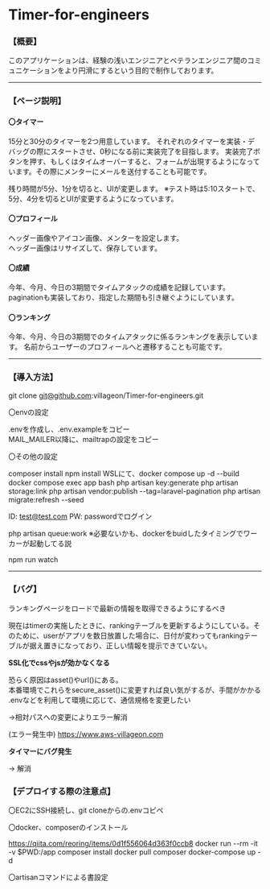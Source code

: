 # Timer-for-engineers

### 【概要】

このアプリケーションは、経験の浅いエンジニアとベテランエンジニア間のコミュニケーションをより円滑にするという目的で制作しております。

***

### 【ページ説明】

#### **〇タイマー**

15分と30分のタイマーを2つ用意しています。
それぞれのタイマーを実装・デバッグの際にスタートさせ、0秒になる前に実装完了を目指します。
実装完了ボタンを押す、もしくはタイムオーバーすると、フォームが出現するようになっています。その際にメンターにメールを送付することも可能です。

残り時間が5分、1分を切ると、UIが変更します。
※テスト時は5:10スタートで、5分、4分を切るとUIが変更するようになっています。

#### **〇プロフィール**


ヘッダー画像やアイコン画像、メンターを設定します。  
ヘッダー画像はリサイズして、保存しています。

#### **〇成績**

今年、今月、今日の3期間でタイムアタックの成績を記録しています。
paginationも実装しており、指定した期間も引き継ぐようにしています。

#### **〇ランキング**

今年、今月、今日の3期間でのタイムアタックに係るランキングを表示しています。
名前からユーザーのプロフィールへと遷移することも可能です。

***

### 【導入方法】

git clone git@github.com:villageon/Timer-for-engineers.git

〇envの設定

.envを作成し、.env.exampleをコピー  
MAIL_MAILER以降に、mailtrapの設定をコピー

〇その他の設定

composer install
npm install
WSLにて、docker compose up -d --build
docker compose exec app bash
php artisan key:generate
php artisan storage:link
php artisan vendor:publish --tag=laravel-pagination
php artisan migrate:refresh --seed

ID: test@test.com
PW: passwordでログイン

php artisan queue:work
※必要ないかも、dockerをbuidしたタイミングでワーカーが起動してる説

npm run watch

***

### 【バグ】

ランキングページをロードで最新の情報を取得できるようにするべき  

現在はtimerの実施したときに、rankingテーブルを更新するようにしている。そのために、userがアプリを数日放置した場合に、日付が変わってもrankingテーブルが据え置きになっており、正しい情報を提示できていない。

**SSL化でcssやjsが効かなくなる**

恐らく原因はasset()やurl()にある。  
本番環境でこれらをsecure_asset()に変更すれば良い気がするが、手間がかかる  
.envなどを利用して環境に応じて、通信規格を変更したい

→相対パスへの変更によりエラー解消

(エラー発生中)
https://www.aws-villageon.com

**タイマーにバグ発生**

→ 解消


### 【デプロイする際の注意点】

〇EC2にSSH接続し、git cloneからの.envコピペ


〇docker、composerのインストール

https://qiita.com/reoring/items/0d1f556064d363f0ccb8
docker run --rm -it -v $PWD:/app composer install
docker pull composer
docker-compose up -d

〇artisanコマンドによる書設定
